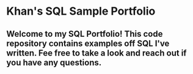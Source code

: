# Khan's SQL Sample Portfolio

## Welcome to my SQL Portfolio! This code repository contains examples off SQL I've written. Fee free to take a look and reach out if you have any questions.
